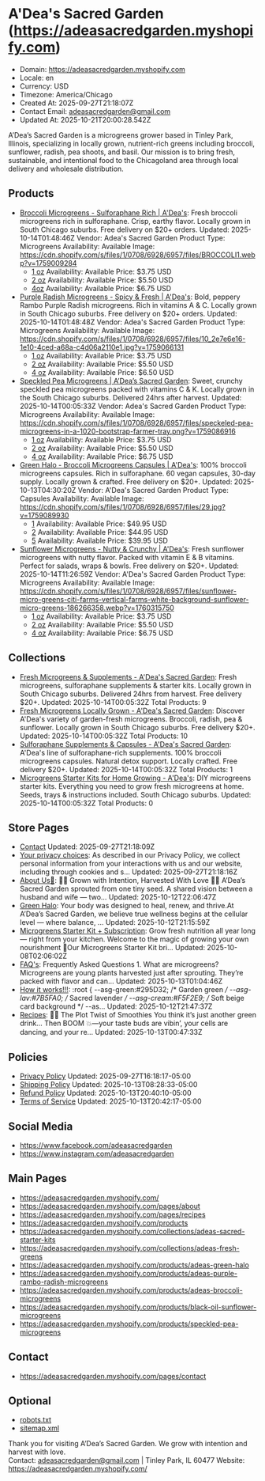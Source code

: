 # A'Dea's Sacred Garden (https://adeasacredgarden.myshopify.com)

- Domain: https://adeasacredgarden.myshopify.com
- Locale: en
- Currency: USD
- Timezone: America/Chicago
- Created At: 2025-09-27T21:18:07Z
- Contact Email: adeasacredgarden@gmail.com
- Updated At: 2025-10-21T20:00:28.542Z

A’Dea’s Sacred Garden is a microgreens grower based in Tinley Park, Illinois, specializing in locally grown, nutrient-rich greens including broccoli, sunflower, radish, pea shoots, and basil. Our mission is to bring fresh, sustainable, and intentional food to the Chicagoland area through local delivery and wholesale distribution.


## Products

- [Broccoli Microgreens - Sulforaphane Rich | A'Dea's](https://adeasacredgarden.myshopify.com/products/adeas-broccoli-microgreens): Fresh broccoli microgreens rich in sulforaphane. Crisp, earthy flavor. Locally grown in South Chicago suburbs. Free delivery on $20+ orders.
  Updated: 2025-10-14T01:48:46Z
  Vendor: Adea's Sacred Garden
  Product Type: Microgreens
  Availability: Available
  Image: https://cdn.shopify.com/s/files/1/0708/6928/6957/files/BROCCOLI1.webp?v=1759009284
  - [1 oz](https://adeasacredgarden.myshopify.com/products/adeas-broccoli-microgreens?variant=44242427084845)
    Availability: Available
    Price: $3.75 USD
  - [2 oz](https://adeasacredgarden.myshopify.com/products/adeas-broccoli-microgreens?variant=44242427117613)
    Availability: Available
    Price: $5.50 USD
  - [4oz](https://adeasacredgarden.myshopify.com/products/adeas-broccoli-microgreens?variant=44242427150381)
    Availability: Available
    Price: $6.75 USD
- [Purple Radish Microgreens - Spicy & Fresh | A'Dea's](https://adeasacredgarden.myshopify.com/products/adeas-purple-rambo-radish-microgreens): Bold, peppery Rambo Purple Radish microgreens. Rich in vitamins A & C. Locally grown in South Chicago suburbs. Free delivery on $20+ orders.
  Updated: 2025-10-14T01:48:48Z
  Vendor: Adea's Sacred Garden
  Product Type: Microgreens
  Availability: Available
  Image: https://cdn.shopify.com/s/files/1/0708/6928/6957/files/10_2e7e6e16-1e10-4ced-a68a-c4d06a2110e1.jpg?v=1759066131
  - [1 oz](https://adeasacredgarden.myshopify.com/products/adeas-purple-rambo-radish-microgreens?variant=44242434326573)
    Availability: Available
    Price: $3.75 USD
  - [2 oz](https://adeasacredgarden.myshopify.com/products/adeas-purple-rambo-radish-microgreens?variant=44242434359341)
    Availability: Available
    Price: $5.50 USD
  - [4 oz](https://adeasacredgarden.myshopify.com/products/adeas-purple-rambo-radish-microgreens?variant=44242434392109)
    Availability: Available
    Price: $6.50 USD
- [Speckled Pea Microgreens | A’Dea’s Sacred Garden](https://adeasacredgarden.myshopify.com/products/speckled-pea-microgreens): Sweet, crunchy speckled pea microgreens packed with vitamins C & K. Locally grown in the South Chicago suburbs. Delivered 24hrs after harvest.
  Updated: 2025-10-14T00:05:33Z
  Vendor: Adea's Sacred Garden
  Product Type: Microgreens
  Availability: Available
  Image: https://cdn.shopify.com/s/files/1/0708/6928/6957/files/speckeled-pea-microgreens-in-a-1020-bootstrap-farmer-tray.png?v=1759086916
  - [1 oz](https://adeasacredgarden.myshopify.com/products/speckled-pea-microgreens?variant=44242435113005)
    Availability: Available
    Price: $3.75 USD
  - [2 oz](https://adeasacredgarden.myshopify.com/products/speckled-pea-microgreens?variant=44242435145773)
    Availability: Available
    Price: $5.50 USD
  - [4 oz](https://adeasacredgarden.myshopify.com/products/speckled-pea-microgreens?variant=44242435178541)
    Availability: Available
    Price: $6.75 USD
- [Green Halo - Broccoli Microgreens Capsules | A'Dea's](https://adeasacredgarden.myshopify.com/products/adeas-green-halo): 100% broccoli microgreens capsules. Rich in sulforaphane. 60 vegan capsules, 30-day supply. Locally grown & crafted. Free delivery on $20+.
  Updated: 2025-10-13T04:30:20Z
  Vendor: A'Dea's Sacred Garden
  Product Type: Capsules
  Availability: Available
  Image: https://cdn.shopify.com/s/files/1/0708/6928/6957/files/29.jpg?v=1759089930
  - [1](https://adeasacredgarden.myshopify.com/products/adeas-green-halo?variant=44242440683565)
    Availability: Available
    Price: $49.95 USD
  - [2](https://adeasacredgarden.myshopify.com/products/adeas-green-halo?variant=44242854608941)
    Availability: Available
    Price: $44.95 USD
  - [5](https://adeasacredgarden.myshopify.com/products/adeas-green-halo?variant=44242854641709)
    Availability: Available
    Price: $39.95 USD
- [Sunflower Microgreens - Nutty & Crunchy | A'Dea's](https://adeasacredgarden.myshopify.com/products/black-oil-sunflower-microgreens): Fresh sunflower microgreens with nutty flavor. Packed with vitamin E & B vitamins. Perfect for salads, wraps & bowls. Free delivery on $20+.
  Updated: 2025-10-14T11:26:59Z
  Vendor: A'Dea's Sacred Garden
  Product Type: Microgreens
  Availability: Available
  Image: https://cdn.shopify.com/s/files/1/0708/6928/6957/files/sunflower-micro-greens-citi-farms-vertical-farms-white-background-sunflower-micro-greens-186266358.webp?v=1760315750
  - [1 oz](https://adeasacredgarden.myshopify.com/products/black-oil-sunflower-microgreens?variant=44242387730477)
    Availability: Available
    Price: $3.75 USD
  - [2 oz](https://adeasacredgarden.myshopify.com/products/black-oil-sunflower-microgreens?variant=44242387763245)
    Availability: Available
    Price: $5.50 USD
  - [4 oz](https://adeasacredgarden.myshopify.com/products/black-oil-sunflower-microgreens?variant=44242387796013)
    Availability: Available
    Price: $6.75 USD

## Collections

- [Fresh Microgreens & Supplements - A'Dea's Sacred Garden](https://adeasacredgarden.myshopify.com/collections/frontpage): Fresh microgreens, sulforaphane supplements & starter kits. Locally grown in South Chicago suburbs. Delivered 24hrs from harvest. Free delivery $20+.
  Updated: 2025-10-14T00:05:32Z
  Total Products: 9
- [Fresh Microgreens Locally Grown - A'Dea's Sacred Garden](https://adeasacredgarden.myshopify.com/collections/adeas-fresh-greens): Discover A'Dea's variety of garden-fresh microgreens. Broccoli, radish, pea & sunflower. Locally grown in South Chicago suburbs. Free delivery $20+.
  Updated: 2025-10-14T00:05:32Z
  Total Products: 10
- [Sulforaphane Supplements & Capsules - A'Dea's Sacred Garden](https://adeasacredgarden.myshopify.com/collections/green-halo): A'Dea's line of sulforaphane-rich supplements. 100% broccoli microgreens capsules. Natural detox support. Locally crafted. Free delivery $20+.
  Updated: 2025-10-14T00:05:32Z
  Total Products: 1
- [Microgreens Starter Kits for Home Growing - A'Dea's](https://adeasacredgarden.myshopify.com/collections/adeas-sacred-starter-kits): DIY microgreens starter kits. Everything you need to grow fresh microgreens at home. Seeds, trays & instructions included. South Chicago suburbs.
  Updated: 2025-10-14T00:05:32Z
  Total Products: 0

## Store Pages

- [Contact](https://adeasacredgarden.myshopify.com/pages/contact)
  Updated: 2025-09-27T21:18:09Z
- [Your privacy choices](https://adeasacredgarden.myshopify.com/pages/data-sharing-opt-out): As described in our Privacy Policy, we collect personal information from your interactions with us and our website, including through cookies and s...
  Updated: 2025-09-27T21:18:16Z
- [About Us💚](https://adeasacredgarden.myshopify.com/pages/about-us): 🌱💚 Grown with Intention, Harvested With Love 💚🌱 A’Dea’s Sacred Garden sprouted from one tiny seed. A shared vision between a husband and wife — two...
  Updated: 2025-10-12T22:06:47Z
- [Green Halo](https://adeasacredgarden.myshopify.com/pages/what-is-green-halo): Your body was designed to heal, renew, and thrive.At A’Dea’s Sacred Garden, we believe true wellness begins at the cellular level — where balance, ...
  Updated: 2025-10-12T21:15:59Z
- [Microgreens Starter Kit + Subscription](https://adeasacredgarden.myshopify.com/pages/microgreens-starter-kit-subscription): Grow fresh nutrition all year long — right from your kitchen. Welcome to the magic of growing your own nourishment 🌿Our Microgreens Starter Kit bri...
  Updated: 2025-10-08T02:06:02Z
- [FAQ's](https://adeasacredgarden.myshopify.com/pages/faqs): Frequently Asked Questions 1. What are microgreens? Microgreens are young plants harvested just after sprouting. They’re packed with flavor and can...
  Updated: 2025-10-13T01:04:46Z
- [How it works!!!](https://adeasacredgarden.myshopify.com/pages/how-it-works): :root { --asg-green:#295D32; /* Garden green */ --asg-lav:#7B5FA0; /* Sacred lavender */ --asg-cream:#F5F2E9; /* Soft beige card background */ --as...
  Updated: 2025-10-12T21:47:37Z
- [Recipes](https://adeasacredgarden.myshopify.com/pages/recipes): 🥤😎 The Plot Twist of Smoothies You think it’s just another green drink… Then BOOM 💥—your taste buds are vibin’, your cells are dancing, and your re...
  Updated: 2025-10-13T00:47:33Z

## Policies

- [Privacy Policy](https://adeasacredgarden.myshopify.com/policies/privacy-policy)
  Updated: 2025-09-27T16:18:17-05:00
- [Shipping Policy](https://adeasacredgarden.myshopify.com/policies/shipping-policy)
  Updated: 2025-10-13T08:28:33-05:00
- [Refund Policy](https://adeasacredgarden.myshopify.com/policies/refund-policy)
  Updated: 2025-10-13T20:40:10-05:00
- [Terms of Service](https://adeasacredgarden.myshopify.com/policies/terms-of-service)
  Updated: 2025-10-13T20:42:17-05:00

## Social Media
- https://www.facebook.com/adeasacredgarden
- https://www.instagram.com/adeasacredgarden

## Main Pages
- https://adeasacredgarden.myshopify.com/
- https://adeasacredgarden.myshopify.com/pages/about
- https://adeasacredgarden.myshopify.com/pages/recipes
- https://adeasacredgarden.myshopify.com/products
- https://adeasacredgarden.myshopify.com/collections/adeas-sacred-starter-kits
- https://adeasacredgarden.myshopify.com/collections/adeas-fresh-greens
- https://adeasacredgarden.myshopify.com/products/adeas-green-halo
- https://adeasacredgarden.myshopify.com/products/adeas-purple-rambo-radish-microgreens
- https://adeasacredgarden.myshopify.com/products/adeas-broccoli-microgreens
- https://adeasacredgarden.myshopify.com/products/black-oil-sunflower-microgreens
- https://adeasacredgarden.myshopify.com/products/speckled-pea-microgreens

## Contact
- https://adeasacredgarden.myshopify.com/pages/contact


## Optional

- [robots.txt](https://adeasacredgarden.myshopify.com/robots.txt)
- [sitemap.xml](https://adeasacredgarden.myshopify.com/sitemap.xml)

Thank you for visiting A’Dea’s Sacred Garden. 
We grow with intention and harvest with love.  
Contact: adeasacredgarden@gmail.com | Tinley Park, IL 60477
Website: https://adeasacredgarden.myshopify.com/
